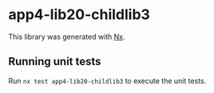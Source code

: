 # app4-lib20-childlib3

This library was generated with [Nx](https://nx.dev).

## Running unit tests

Run `nx test app4-lib20-childlib3` to execute the unit tests.
